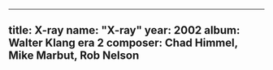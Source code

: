 
---
title: X-ray
name: "X-ray"
year:  2002
album: Walter Klang era 2
composer: Chad Himmel, Mike Marbut, Rob Nelson
---
